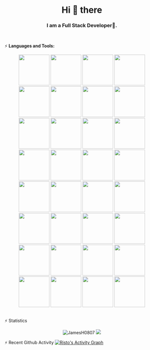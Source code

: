 <h1 align="center">Hi 👋 there</h1>
<h3 align="center">I am a Full Stack Developer🌟.</h3>
<br>


⚡ **Languages and Tools:**

<p align="center">
  <code><img width='100px' src='https://www.vectorlogo.zone/logos/reactjs/reactjs-ar21.svg'/></code>
  <code><img width='100px' src='https://upload.wikimedia.org/wikipedia/commons/thumb/8/8e/Nextjs-logo.svg/800px-Nextjs-logo.svg.png'/></code>
  <code><img width='100px' src='https://www.vectorlogo.zone/logos/vuejs/vuejs-ar21.svg'/></code>
  <code><img width='100px' src='https://www.vectorlogo.zone/logos/nodejs/nodejs-ar21.svg'/></code>
  <code><img width='100px' src='https://www.vectorlogo.zone/logos/djangoproject/djangoproject-ar21.svg'/></code>
  <code><img width='100px' src='https://www.vectorlogo.zone/logos/laravel/laravel-ar21.svg'/></code>
  <code><img width='100px' src='https://www.vectorlogo.zone/logos/expressjs/expressjs-ar21.svg'/></code>
  <code><img width='100px' src='https://www.vectorlogo.zone/logos/javascript/javascript-ar21.svg'/></code>
  <code><img width='100px' src='https://www.vectorlogo.zone/logos/typescriptlang/typescriptlang-ar21.svg'/></code>
  <code><img width='100px' src='https://www.vectorlogo.zone/logos/python/python-ar21.svg'/></code>
  <code><img width='100px' src='https://www.vectorlogo.zone/logos/php/php-ar21.svg'/></code>
  <code><img width='100px' src='https://www.vectorlogo.zone/logos/rust-lang/rust-lang-ar21.svg'/></code>
  <code><img width='100px' src='https://encrypted-tbn0.gstatic.com/images?q=tbn:ANd9GcQVt3A29FWA35kDD1MkvyC1LferPWSuZLT3cgLraYAFmIwoYf6H6yNAgT9rs68HAEnzWAY&usqp=CAU'/></code>
  <code><img width='100px' src="https://www.vectorlogo.zone/logos/w3_html5/w3_html5-ar21.svg"></code>
  <code><img width='100px' src="https://www.vectorlogo.zone/logos/tailwindcss/tailwindcss-ar21.svg"></code>
  <code><img width='100px' src="https://www.vectorlogo.zone/logos/getbootstrap/getbootstrap-ar21.svg"></code>
  <code><img width='100px' src="https://www.vectorlogo.zone/logos/sass-lang/sass-lang-ar21.svg"></code>
  <code><img width='100px' src="https://www.vectorlogo.zone/logos/w3_css/w3_css-ar21.svg"></code>
  <code><img width='100px' src='https://www.vectorlogo.zone/logos/mysql/mysql-ar21.svg'/></code>
  <code><img width='100px' src='https://www.vectorlogo.zone/logos/postgresql/postgresql-ar21.svg'/></code>
  <code><img width='100px' src='https://www.vectorlogo.zone/logos/mongodb/mongodb-ar21.svg'/></code>
  <code><img width='100px' src="https://i.ytimg.com/vi/E8l4UryS73w/maxresdefault.jpg"></code>
  <code><img width='100px' src="https://www.vectorlogo.zone/logos/jestjsio/jestjsio-ar21.svg"></code>
  <code><img width='100px' src="https://www.vectorlogo.zone/logos/amazon_aws/amazon_aws-ar21.svg"></code>
  <code><img width='100px' src="https://www.vectorlogo.zone/logos/apache/apache-ar21.svg"></code>
  <code><img width='100px' src="https://www.vectorlogo.zone/logos/axios/axios-ar21.svg"></code>
  <code><img width='100px' src="https://www.vectorlogo.zone/logos/bitbucket/bitbucket-ar21.svg"></code>
  <code><img width='100px' src="https://www.vectorlogo.zone/logos/bitcoin/bitcoin-ar21.svg"></code>
  <code><img width='100px' src="https://www.vectorlogo.zone/logos/coinbase/coinbase-ar21.svg"></code>
  <code><img width='100px' src="https://www.vectorlogo.zone/logos/google_cloud/google_cloud-ar21.svg"></code>
  <code><img width='100px' src="https://www.vectorlogo.zone/logos/google_maps/google_maps-ar21.svg"></code>
  <code><img width='100px' src="https://www.vectorlogo.zone/logos/figma/figma-ar21.svg"></code>
</p>
<br/>
⚡ Statistics
<p align="center">
  <img src="https://github-readme-streak-stats.herokuapp.com/?user=JamesH0807&theme=algolia" alt="JamesH0807" />
  <img src = "https://github-readme-stats.vercel.app/api/top-langs/?username=JamesH0807&theme=tokyonight">
</p>
⚡ Recent Github Activity
<a href="https://github.com/JamesH0807"><img alt="Risto's Activity Graph" src="https://activity-graph.herokuapp.com/graph?username=JamesH0807&custom_title=Recent%20Activity&theme=react-dark" /></a>
